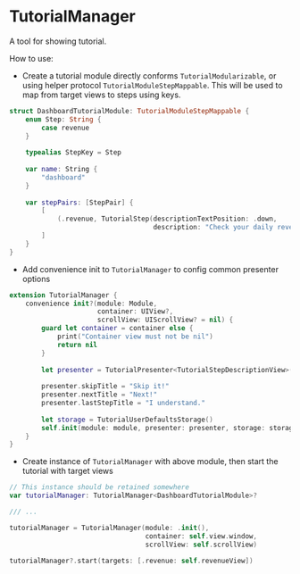 # TutorialManager

A tool for showing tutorial.

How to use:

- Create a tutorial module directly conforms `TutorialModularizable`, or using helper protocol `TutorialModuleStepMappable`. This will be used to map from target views to steps using keys.

```swift
struct DashboardTutorialModule: TutorialModuleStepMappable {
    enum Step: String {
        case revenue
    }
    
    typealias StepKey = Step
    
    var name: String {
        "dashboard"
    }
    
    var stepPairs: [StepPair] {
        [
            (.revenue, TutorialStep(descriptionTextPosition: .down,
                                    description: "Check your daily revenue here!"))
        ]
    }
}
```

- Add convenience init to `TutorialManager` to config common presenter options

```swift
extension TutorialManager {
    convenience init?(module: Module,
                      container: UIView?,
                      scrollView: UIScrollView? = nil) {
        guard let container = container else {
            print("Container view must not be nil")
            return nil
        }
        
        let presenter = TutorialPresenter<TutorialStepDescriptionView>(container: container,
                                                                       scrollView: scrollView)
        presenter.skipTitle = "Skip it!"
        presenter.nextTitle = "Next!"
        presenter.lastStepTitle = "I understand."
        
        let storage = TutorialUserDefaultsStorage()
        self.init(module: module, presenter: presenter, storage: storage)
    }
}
```

- Create instance of `TutorialManager` with above module, then start the tutorial with target views

```swift
// This instance should be retained somewhere
var tutorialManager: TutorialManager<DashboardTutorialModule>?

/// ...

tutorialManager = TutorialManager(module: .init(),
                                  container: self.view.window,
                                  scrollView: self.scrollView)

tutorialManager?.start(targets: [.revenue: self.revenueView])
```
